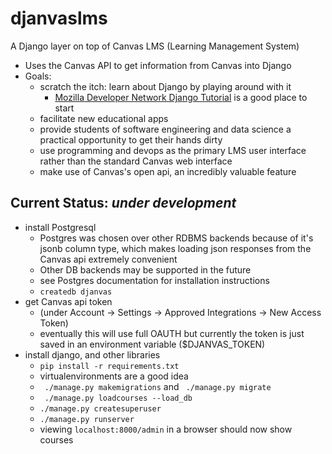 # djanvaslms

A Django layer on top of Canvas LMS (Learning Management System)
- Uses the Canvas API to get information from Canvas into Django
- Goals:
  - scratch the itch: learn about Django by playing around with it
	- [Mozilla Developer Network Django
      Tutorial](https://developer.mozilla.org/en-US/docs/Learn/Server-side/Django)
      is a good place to start
  - facilitate new educational apps
  - provide students of software engineering and data science a
    practical opportunity to get their hands dirty
  - use programming and devops as the primary LMS user interface
    rather than the standard Canvas web interface
  - make use of Canvas's open api, an incredibly valuable feature
  
## Current Status: *under development*

- install Postgresql
  - Postgres was chosen over other RDBMS backends because of it's jsonb
    column type, which makes loading json responses from the Canvas
    api extremely convenient
  - Other DB backends may be supported in the future
  - see Postgres documentation for installation instructions
  - ```createdb djanvas```
- get Canvas api token
  - (under Account -> Settings -> Approved Integrations -> New Access Token)
  - eventually this will use full OAUTH but currently the token is
    just saved in an environment variable ($DJANVAS_TOKEN)
- install django, and other libraries
  - ```pip install -r requirements.txt```
  - virtualenvironments are a good idea
  - ``` ./manage.py makemigrations``` and ``` ./manage.py migrate```
  - ``` ./manage.py loadcourses --load_db```
  - ``` ./manage.py createsuperuser ```
  - ``` ./manage.py runserver ```
  - viewing ```localhost:8000/admin``` in a browser should now show courses
